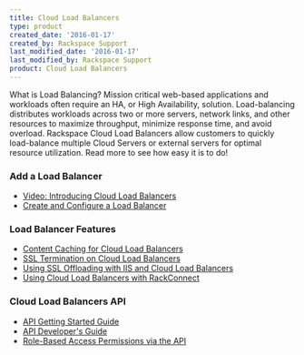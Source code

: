 ```yaml
---
title: Cloud Load Balancers
type: product
created_date: '2016-01-17'
created_by: Rackspace Support
last_modified_date: '2016-01-17'
last_modified_by: Rackspace Support
product: Cloud Load Balancers
---
```


What is Load Balancing? Mission critical web-based applications and
workloads often require an HA, or High Availability, solution.
Load-balancing distributes workloads across two or more servers, network
links, and other resources to maximize throughput, minimize response
time, and avoid overload. Rackspace Cloud Load Balancers allow customers
to quickly load-balance multiple Cloud Servers or external servers for
optimal resource utilization. Read more to see how easy it is to do!

###  Add a Load Balancer

-   [Video: Introducing Cloud Load
    Balancers](/how-to/cloud-load-balancers)
-   [Create and Configure a Load
    Balancer](/how-to/rackspace-cloud-essentials-2-configuring-a-load-balancer)

###  Load Balancer Features

-   [Content Caching for Cloud Load
    Balancers](/how-to/content-caching-for-cloud-load-balancers)
-   [SSL Termination on Cloud Load
    Balancers](/how-to/ssl-termination-on-cloud-load-balancers)
-   [Using SSL Offloading with IIS and Cloud Load
    Balancers](/how-to/configuring-load-balanced-sites-with-ssl-offloading-using-iis)
-   [Using Cloud Load Balancers with
    RackConnect](/how-to/using-cloud-load-balancers-with-rackconnect)

###  Cloud Load Balancers API

-   [API Getting Started
    Guide](http://docs.rackspace.com/loadbalancers/api/v1.0/clb-getting-started/content/DB_Overview.html)
-   [API Developer's
    Guide](http://docs.rackspace.com/loadbalancers/api/v1.0/clb-devguide/content/Overview-d1e82.html)
-   [Role-Based Access Permissions via the
    API](/how-to/permissions-matrix-for-cloud-load-balancers)
